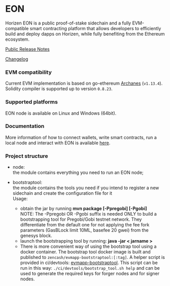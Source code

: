 # EON

Horizen EON is a public proof-of-stake sidechain and a fully EVM-compatible smart contracting platform that allows developers to efficiently build and deploy dapps on Horizen, while fully benefiting from the Ethereum ecosystem.

[Public Release Notes](/doc/index.md)

[Changelog](/CHANGELOG.md)

### EVM compatibility
Current EVM implementation is based on go-ethereum [Archanes](https://github.com/ethereum/go-ethereum/releases/tag/v1.10.26) (`v1.13.4`).<br>
Solidity compiler is supported up to version `0.8.23`.

### Supported platforms

EON node is available on Linux and Windows (64bit).

### Documentation

More information of how to connect wallets, write smart contracts, run a local node and interact with EON is available [here]( https://eon.horizen.io/docs/).

### Project structure
- node: <br>
  the module contains everything you need to run an EON node;
 
- bootstraptool: <br>
  the module contains the tools you need if you intend to register a new sidechain and create the configuration file for it
  <br>
  Usage:<br>
    - obtain the jar by running <b>mvn package [-Ppregobi] [-Pgobi]</b> <br>
      NOTE: The -Ppregobi OR -Pgobi suffix is needed ONLY to build a bootstrapping tool for Pregobi/Gobi testnet network.
      They differentiate from the default one for not applying the fee fork parameters (GasBLock limit 10ML, basefee 20 gwei) from
      the genesys block.    
    - launch the bootstrapping tool by running: <b>java -jar < jarname ></b>
    - There is more convenient way of using the bootstrap tool using a docker container. The bootstrap tool docker image 
      is built and published to `zencash/evmapp-bootstraptool:[:tag]`. 
      A helper script is provided in ci/devtools: [evmapp-bootstraptool](ci/devtools/bootstrap_tool.sh). This script can 
      be run in this way: `./ci/devtools/bootstrap_tool.sh help` and can be used to generate the required keys for forger 
      nodes and for signer nodes. 

  

